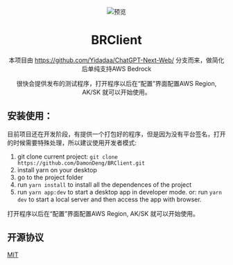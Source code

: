 <div align="center">
<img src="./app/client/icons/bedrock_32.svg" alt="预览"/>

<h1 align="center">BRClient</h1>

本项目由 https://github.com/Yidadaa/ChatGPT-Next-Web/ 分支而来，做简化后单纯支持AWS Bedrock

很快会提供发布的测试程序，打开程序以后在“配置”界面配置AWS Region, AK/SK 就可以开始使用。

</div>

## 安装使用：

目前项目还在开发阶段，有提供一个打包好的程序，但是因为没有平台签名，打开的时候需要特殊处理，所以建议使用开发者模式:

1. git clone current project: `git clone https://github.com/DamonDeng/BRClient.git`
2. install yarn on your desktop
3. go to the project folder
4. run `yarn install` to install all the dependences of the project
5. run `yarn app:dev` to start a desktop app in developer mode.    or:   run `yarn dev` to start a local server and then access the app with browser.


打开程序以后在“配置”界面配置AWS Region, AK/SK 就可以开始使用。



## 开源协议

[MIT](https://opensource.org/license/mit/)
